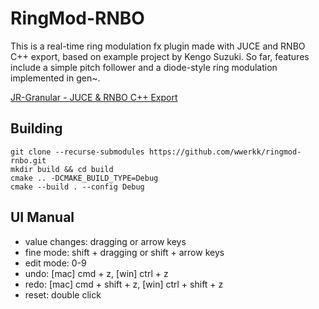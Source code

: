# RingMod-RNBO

This is a real-time ring modulation fx plugin made with JUCE and RNBO C++ export, based on example project by Kengo Suzuki.
So far, features include a simple pitch follower and a diode-style ring modulation implemented in gen~.

[JR-Granular - JUCE & RNBO C++ Export](https://kengo.dev/posts/jr-granular)

## Building

```
git clone --recurse-submodules https://github.com/wwerkk/ringmod-rnbo.git
mkdir build && cd build
cmake .. -DCMAKE_BUILD_TYPE=Debug
cmake --build . --config Debug
```

## UI Manual

- value changes: dragging or arrow keys
- fine mode: shift + dragging or shift + arrow keys
- edit mode: 0-9
- undo: [mac] cmd + z, [win] ctrl + z
- redo: [mac] cmd + shift + z, [win] ctrl + shift + z
- reset: double click